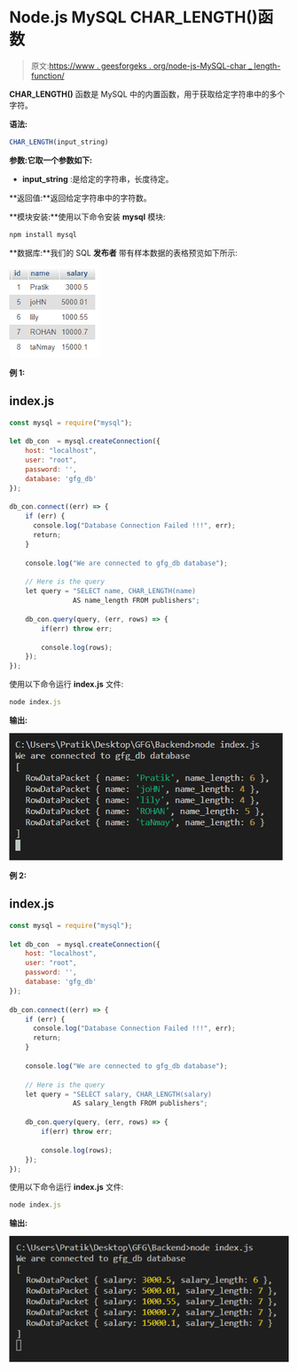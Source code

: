 # Node.js MySQL CHAR_LENGTH()函数

> 原文:[https://www . geesforgeks . org/node-js-MySQL-char _ length-function/](https://www.geeksforgeeks.org/node-js-mysql-char_length-function/)

**CHAR_LENGTH()** 函数是 MySQL 中的内置函数，用于获取给定字符串中的多个字符。

**语法:**

```js
CHAR_LENGTH(input_string)
```

**参数:**它**取一个参数如下:**

*   **input_string** :是给定的字符串，长度待定。

**返回值:**返回给定字符串中的字符数。

**模块安装:**使用以下命令安装 **mysql** 模块:

```js
npm install mysql
```

**数据库:**我们的 SQL **发布者** 带有样本数据的表格预览如下所示:

![](img/862e0dc0654aee673b376e8190bacaa5.png)

**例 1:**

## index.js

```js
const mysql = require("mysql");

let db_con  = mysql.createConnection({
    host: "localhost",
    user: "root",
    password: '',
    database: 'gfg_db'
});

db_con.connect((err) => {
    if (err) {
      console.log("Database Connection Failed !!!", err);
      return;
    }

    console.log("We are connected to gfg_db database");

    // Here is the query
    let query = "SELECT name, CHAR_LENGTH(name) 
                AS name_length FROM publishers";

    db_con.query(query, (err, rows) => {
        if(err) throw err;

        console.log(rows);
    });
});
```

使用以下命令运行 **index.js** 文件:

```js
node index.js
```

**输出:**

![](img/af00512248ff88cd62def148c14d0d76.png)

**例 2:**

## index.js

```js
const mysql = require("mysql");

let db_con  = mysql.createConnection({
    host: "localhost",
    user: "root",
    password: '',
    database: 'gfg_db'
});

db_con.connect((err) => {
    if (err) {
      console.log("Database Connection Failed !!!", err);
      return;
    }

    console.log("We are connected to gfg_db database");

    // Here is the query
    let query = "SELECT salary, CHAR_LENGTH(salary) 
                AS salary_length FROM publishers";

    db_con.query(query, (err, rows) => {
        if(err) throw err;

        console.log(rows);
    });
});
```

使用以下命令运行 **index.js** 文件:

```js
node index.js
```

**输出:**

![](img/bb18a3f11015844c9780400639607372.png)